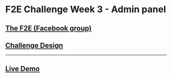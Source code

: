 # F2E Challenge Week 3 - Admin panel

## [The F2E (Facebook group)](https://www.facebook.com/groups/173311386703334/)

## [Challenge Design](https://hexschool.github.io/THE_F2E_Design/week3-admin%20order/)

---

## [Live Demo](http://jffy-adminorder.surge.sh)

